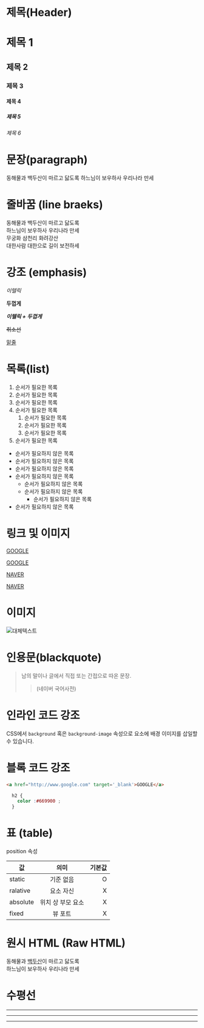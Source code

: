 # 제목(Header)

# 제목 1
## 제목 2
### 제목 3
#### 제목 4
##### 제목 5
###### 제목 6


# 문장(paragraph)
동해물과 백두산이 마르고 닳도록
하느님이 보우하사 우리나라 만세

# 줄바꿈 (line braeks)

동해물과 백두산이 마르고 닳도록  
하느님이 보우하사 우리나라 만세  
무궁화 삼천리 화려강산<br /> 
대한사람 대한으로 길이 보전하세

# 강조 (emphasis)
_이텔릭_  

**두껍게**  

**_이텔릭 + 두껍게_**  

~~취소선~~  

<u>밑줄</u>


# 목록(list)

1. 순서가 필요한 목록
1. 순서가 필요한 목록
1. 순서가 필요한 목록
1. 순서가 필요한 목록
    1. 순서가 필요한 목록
    1. 순서가 필요한 목록
    1. 순서가 필요한 목록    
1. 순서가 필요한 목록  


- 순서가 필요하지 않은 목록
- 순서가 필요하지 않은 목록
- 순서가 필요하지 않은 목록
- 순서가 필요하지 않은 목록
    - 순서가 필요하지 않은 목록
    - 순서가 필요하지 않은 목록
        - 순서가 필요하지 않은 목록
- 순서가 필요하지 않은 목록


# 링크 및 이미지
<a href="http://www.google.com">GOOGLE</a>  

[GOOGLE](http://www.google.com)  


<a href="http://www.naver.com" title='네이버로 이동'>NAVER</a>  


[NAVER](http://www.naver.com "네이버로 이동")


# 이미지

![대체텍스트](이미지주소)

# 인용문(blackquote)

> 남의 말이나 글에서 직접 또는 간접으로 따온 문장.  
>> (네이버 국어사전)

# 인라인 코드 강조

CSS에서 `background` 혹은  `background-image` 속성으로 요소에  배경 이미지를 삽일할 수 있습니다.

# 블록 코드 강조
```html
<a href="http://www.google.com" target='_blank'>GOOGLE</a> 
```

```css
  h2 {
    color :#669900 ;
  }
```

# 표 (table)
position 속성

값 | 의미 | 기본값
--|:--:|--:
static | 기준 없음 | O
ralative | 요소 자신 | X 
absolute | 위치 상 부모 요소 | X
fixed | 뷰 포트 | X  


# 원시 HTML (Raw HTML)

동해물과 <u>백두산</u>이 마르고 닳도록<br/> 
하느님이 보우하사 우리나라 만세


# 수평선

---
***
___